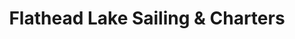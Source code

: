 ---
title: "Flathead Lake Sailing & Charters"
url: /bigfork/flathead-lake-sailing-und-charters/
shop: Mieten
---